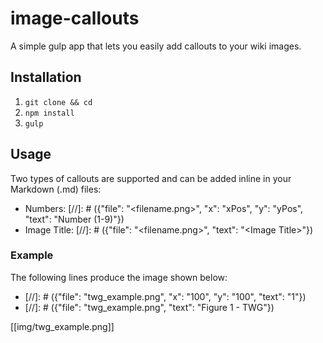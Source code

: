 # image-callouts
A simple gulp app that lets you easily add callouts to your wiki images.

## Installation
1. `git clone && cd`
1. `npm install`
2. `gulp`

## Usage

Two types of callouts are supported and can be added inline in your Markdown (.md) files:
 * Numbers: \[//\]\: # ({"file": "\<filename.png\>", "x": "xPos", "y": "yPos", "text": "Number (1-9)"}) 
 * Image Title: \[//\]\: # ({"file": "\<filename.png\>", "text": "\<Image Title\>"})

### Example
The following lines produce the image shown below:
* \[//\]\: # ({"file": "twg_example.png", "x": "100", "y": "100", "text": "1"})
* \[//\]\: # ({"file": "twg_example.png", "text": "Figure 1 - TWG"})

[[img/twg_example.png]]
